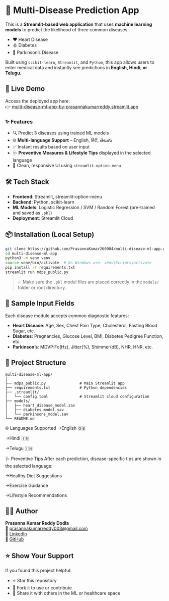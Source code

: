 # 🧠 Multi-Disease Prediction App

This is a **Streamlit-based web application** that uses **machine learning models** to predict the likelihood of three common diseases:

- ❤️ Heart Disease
- 🩸 Diabetes
- 🧠 Parkinson’s Disease

Built using `scikit-learn`, `Streamlit`, and `Python`, this app allows users to enter medical data and instantly see predictions in **English, Hindi, or Telugu**.

## 🚀 Live Demo

Access the deployed app here:  
👉 [multi-disease-ml-app-by-prasannakumarreddy.streamlit.app](https://multi-disease-prediction-ml-app-by-prasannakumarreddy.streamlit.app/)


### ✨ Features
- 🔍 Predict 3 diseases using trained ML models
- 🌐 **Multi-language Support** – English, हिंदी, తెలుగు
- ✅ Instant results based on user input
- 🩺 **Preventive Measures & Lifestyle Tips** displayed in the selected language
- 🎨 Clean, responsive UI using `streamlit-option-menu`


## 🛠️ Tech Stack

- **Frontend**: Streamlit, streamlit-option-menu
- **Backend**: Python, scikit-learn
- **ML Models**: Logistic Regression / SVM / Random Forest (pre-trained and saved as `.pkl`)
- **Deployment**: Streamlit Cloud

## 📦 Installation (Local Setup)

```bash
git clone https://github.com/PrasannaKumar260904/multi-disease-ml-app.git
cd multi-disease-ml-app
python3 -m venv venv
source venv/bin/activate  # On Windows use: venv\Scripts\activate
pip install -r requirements.txt
streamlit run mdps_public.py
```

> ✅ Make sure the `.pkl` model files are placed correctly in the `models/` folder or root directory.

## 🧪 Sample Input Fields

Each disease module accepts common diagnostic features:

- **Heart Disease**: Age, Sex, Chest Pain Type, Cholesterol, Fasting Blood Sugar, etc.
- **Diabetes**: Pregnancies, Glucose Level, BMI, Diabetes Pedigree Function, etc.
- **Parkinson’s**: MDVP:Fo(Hz), Jitter(%), Shimmer(dB), NHR, HNR, etc.

## 📁 Project Structure

```
multi-disease-ml-app/
│
├── mdps_public.py               # Main Streamlit app
├── requirements.txt             # Python dependencies
├── .streamlit/
│   └── config.toml              # Streamlit cloud configuration
├── models/
│   ├── heart_disease_model.sav
│   ├── diabetes_model.sav
│   └── parkinsons_model.sav
└── README.md
```
🌐 Languages Supported
->English 🇬🇧

->Hindi 🇮🇳

->Telugu 🇮🇳

🩺 Preventive Tips
After each prediction, disease-specific tips are shown in the selected language:

->Healthy Diet Suggestions

->Exercise Guidance

->Lifestyle Recommendations


## 🙋‍♂️ Author

**Prasanna Kumar Reddy Dodla**  
📧 prasannakumarreddy003@gmail.com  
🔗 [LinkedIn](https://www.linkedin.com/in/prasannakumarreddy003)  
🔗 [GitHub](https://github.com/PrasannaKumar260904)

## ⭐️ Show Your Support

If you found this project helpful:

- ⭐ Star this repository
- 🍴 Fork it to use or contribute
- 📢 Share it with others in the ML or healthcare space
